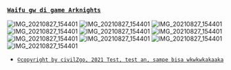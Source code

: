### [`Waifu gw di game Arknights`](https://play.google.com/store/apps/details?id=com.YoStarEN.Arknights&hl=en_US&gl=US)
![IMG_20210827_154401](https://cdn.donmai.us/original/5d/0a/__ceobe_and_saga_arknights_drawn_by_wan_jue__5d0a539cd17a7d234bdf7a243fe36fcd.png)
![IMG_20210827_154401](https://cdn.donmai.us/original/29/58/__texas_arknights_drawn_by_0_znanimo__2958015d53e620fc21b64ed83865ec31.jpg)
![IMG_20210827_154401](https://cdn.donmai.us/original/48/d3/__schwarz_and_schwarz_arknights_drawn_by_blazpu__48d30f307b74873ba275de478959c716.jpg)
![IMG_20210827_154401](https://cdn.donmai.us/original/e7/ea/__mudrock_arknights_drawn_by_ru_zhai__e7ea231c3d30572bfa79a0f6beb3c487.jpg)
![IMG_20210827_154401](https://cdn.donmai.us/original/6f/b6/__blaze_arknights_drawn_by_chaji_h__6fb631c591dfa69bcc893f769f35bc60.png)
![IMG_20210827_154401](exe)
![IMG_20210827_154401](exe)
![IMG_20210827_154401](exe)
![IMG_20210827_154401](exe)
![IMG_20210827_154401](exe)


- [`©copyright by civilZgo, 2021
Test, test an, sampe bisa wkwkwkakaaka`](https://github.com/civilZgo)
